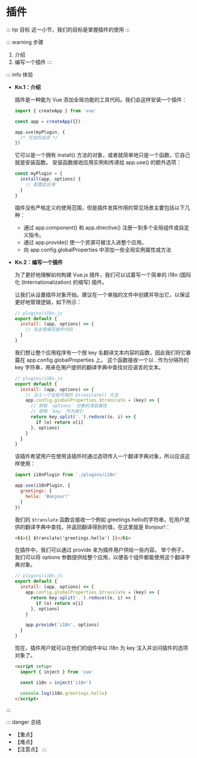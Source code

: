 # 插件

::: tip 目标
这一小节，我们的目标是掌握插件的使用
:::

::: warning 步骤

1. 介绍
2. 编写一个插件
:::

::: info 体验

* **Kn.1：介绍**

  插件是一种能为 Vue 添加全局功能的工具代码。我们会这样安装一个插件：

  ```js
  import { createApp } from 'vue'

  const app = createApp({})

  app.use(myPlugin, {
    /* 可选的选项 */
  })

  ```

  它可以是一个拥有 install() 方法的对象，或者就简单地只是一个函数，它自己就是安装函数。
  安装函数接收应用实例和传递给 app.use() 的额外选项：

  ```js
  const myPlugin = {
    install(app, options) {
      // 配置此应用
    }
  }
  ```

  插件没有严格定义的使用范围，但是插件发挥作用的常见场景主要包括以下几种：

  * 通过 app.component() 和 app.directive() 注册一到多个全局组件或自定义指令。
  * 通过 app.provide() 使一个资源可被注入进整个应用。
  * 向 app.config.globalProperties 中添加一些全局实例属性或方法

* **Kn.2：编写一个插件**

  为了更好地理解如何构建 Vue.js 插件，我们可以试着写一个简单的 i18n (国际化 (Internationalization) 的缩写) 插件。

  让我们从设置插件对象开始。建议在一个单独的文件中创建并导出它，以保证更好地管理逻辑，如下所示：

  ```js
  // plugins/i18n.js
  export default {
    install: (app, options) => {
      // 在这里编写插件代码
    }
  }
  ```

  我们想让整个应用程序有一个按 key 名翻译文本内容的函数，因此我们将它暴露在 app.config.globalProperties 上。
  这个函数接收一个以 . 作为分隔符的 key 字符串，用来在用户提供的翻译字典中查找对应语言的文本。

  ```js
  // plugins/i18n.js
  export default {
    install: (app, options) => {
      // 注入一个全局可用的 $translate() 方法
      app.config.globalProperties.$translate = (key) => {
        // 获取 `options` 对象的深层属性
        // 使用 `key` 作为索引
        return key.split('.').reduce((o, i) => {
          if (o) return o[i]
        }, options)
      }
    }
  }
  ```

  该插件希望用户在使用该插件时通过选项传入一个翻译字典对象，所以应该这样使用：

  ```js
  import i18nPlugin from './plugins/i18n'

  app.use(i18nPlugin, {
    greetings: {
      hello: 'Bonjour!'
    }
  })
  ```

  我们的 `$translate` 函数会接收一个例如 greetings.hello的字符串，在用户提供的翻译字典中查找，并返回翻译得到的值，在这里就是 Bonjour!：

  ```html
  <h1>{{ $translate('greetings.hello') }}</h1>
  ```

  在插件中，我们可以通过 provide 来为插件用户供给一些内容。
  举个例子，我们可以将 options 参数提供给整个应用，以便各个组件都能使用这个翻译字典对象。

  ```js
  // plugins/i18n.js
  export default {
    install: (app, options) => {
      app.config.globalProperties.$translate = (key) => {
        return key.split('.').reduce((o, i) => {
          if (o) return o[i]
        }, options)
      }

      app.provide('i18n', options)
    }
  }

  ```

  现在，插件用户就可以在他们的组件中以 i18n 为 key 注入并访问插件的选项对象了。

  ```html
  <script setup>
    import { inject } from 'vue'

    const i18n = inject('i18n')

    console.log(i18n.greetings.hello)
  </script>
  ```

:::

::: danger 总结

* 【重点】
* 【难点】
* 【注意点】
:::
